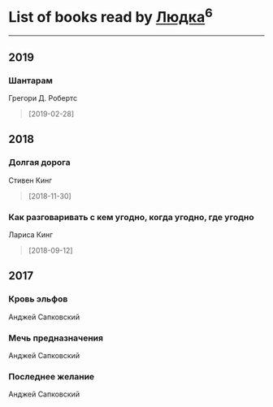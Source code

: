 # List of books read by [Людка](http://vk.com/id111038749)<sup>6</sup>
---

## 2019

### Шантарам
Грегори Д. Робертс
> [2019-02-28] 



## 2018

### Долгая дорога
Стивен Кинг
> [2018-11-30] 


### Как разговаривать с кем угодно, когда угодно, где угодно
Лариса Кинг
> [2018-09-12] 



## 2017

### Кровь эльфов
Анджей Сапковский


### Мечь предназначения
Анджей Сапковский


### Последнее желание
Анджей Сапковский



